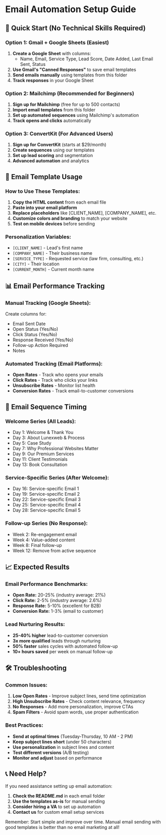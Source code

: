 # Email Automation Setup Guide

## 🎯 Quick Start (No Technical Skills Required)

### Option 1: Gmail + Google Sheets (Easiest)
1. **Create a Google Sheet** with columns:
   - Name, Email, Service Type, Lead Score, Date Added, Last Email Sent, Status
2. **Use Gmail's "Canned Responses"** to save email templates
3. **Send emails manually** using templates from this folder
4. **Track responses** in your Google Sheet

### Option 2: Mailchimp (Recommended for Beginners)
1. **Sign up for Mailchimp** (free for up to 500 contacts)
2. **Import email templates** from this folder
3. **Set up automated sequences** using Mailchimp's automation
4. **Track opens and clicks** automatically

### Option 3: ConvertKit (For Advanced Users)
1. **Sign up for ConvertKit** (starts at $29/month)
2. **Create sequences** using our templates
3. **Set up lead scoring** and segmentation
4. **Advanced automation** and analytics

## 📧 Email Template Usage

### How to Use These Templates:
1. **Copy the HTML content** from each email file
2. **Paste into your email platform**
3. **Replace placeholders** like [CLIENT_NAME], [COMPANY_NAME], etc.
4. **Customize colors and branding** to match your website
5. **Test on mobile devices** before sending

### Personalization Variables:
- `[CLIENT_NAME]` - Lead's first name
- `[COMPANY_NAME]` - Their business name
- `[SERVICE_TYPE]` - Requested service (law firm, consulting, etc.)
- `[CITY]` - Their location
- `[CURRENT_MONTH]` - Current month name

## 📊 Email Performance Tracking

### Manual Tracking (Google Sheets):
Create columns for:
- Email Sent Date
- Open Status (Yes/No)
- Click Status (Yes/No)
- Response Received (Yes/No)
- Follow-up Action Required
- Notes

### Automated Tracking (Email Platforms):
- **Open Rates** - Track who opens your emails
- **Click Rates** - Track who clicks your links
- **Unsubscribe Rates** - Monitor list health
- **Conversion Rates** - Track email-to-customer conversions

## 🚀 Email Sequence Timing

### Welcome Series (All Leads):
- Day 1: Welcome & Thank You
- Day 3: About Lunexweb & Process
- Day 5: Case Study
- Day 7: Why Professional Websites Matter
- Day 9: Our Premium Services
- Day 11: Client Testimonials
- Day 13: Book Consultation

### Service-Specific Series (After Welcome):
- Day 16: Service-specific Email 1
- Day 19: Service-specific Email 2
- Day 22: Service-specific Email 3
- Day 25: Service-specific Email 4
- Day 28: Service-specific Email 5

### Follow-up Series (No Response):
- Week 2: Re-engagement email
- Week 4: Value-added content
- Week 8: Final follow-up
- Week 12: Remove from active sequence

## 📈 Expected Results

### Email Performance Benchmarks:
- **Open Rate:** 20-25% (industry average: 21%)
- **Click Rate:** 2-5% (industry average: 2.6%)
- **Response Rate:** 5-10% (excellent for B2B)
- **Conversion Rate:** 1-3% (email to customer)

### Lead Nurturing Results:
- **25-40% higher** lead-to-customer conversion
- **3x more qualified** leads through nurturing
- **50% faster** sales cycles with automated follow-up
- **10+ hours saved** per week on manual follow-up

## 🛠️ Troubleshooting

### Common Issues:
1. **Low Open Rates** - Improve subject lines, send time optimization
2. **High Unsubscribe Rates** - Check content relevance, frequency
3. **No Responses** - Add more personalization, improve CTAs
4. **Spam Filters** - Avoid spam words, use proper authentication

### Best Practices:
- **Send at optimal times** (Tuesday-Thursday, 10 AM - 2 PM)
- **Keep subject lines short** (under 50 characters)
- **Use personalization** in subject lines and content
- **Test different versions** (A/B testing)
- **Monitor and adjust** based on performance

## 📞 Need Help?

If you need assistance setting up email automation:
1. **Check the README.md** in each email folder
2. **Use the templates as-is** for manual sending
3. **Consider hiring a VA** to set up automation
4. **Contact us** for custom email setup services

Remember: Start simple and improve over time. Manual email sending with good templates is better than no email marketing at all!



